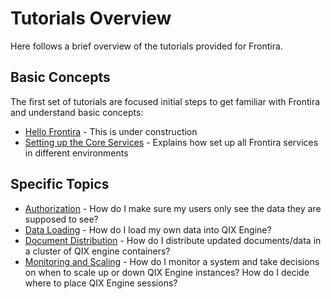 # Tutorials Overview

Here follows a brief overview of the tutorials provided for Frontira.

## Basic Concepts

The first set of tutorials are focused initial steps to get familiar with Frontira and understand basic concepts:

- [Hello Frontira](./hello-frontira.md) - This is under construction
- [Setting up the Core Services](./core.md) - Explains how set up all Frontira services in different environments

## Specific Topics

- [Authorization](./authorization.md) - How do I make sure my users only see the data they are supposed to see?
- [Data Loading](./data-loading.md) - How do I load my own data into QIX Engine?
- [Document Distribution](./document-distribution.md) - How do I distribute updated documents/data in a cluster of QIX
    engine containers?
- [Monitoring and Scaling](./monitoring-and-scaling.md) - How do I monitor a system and take decisions on when to scale
    up or down QIX Engine instances? How do I decide where to place QIX Engine sessions?
